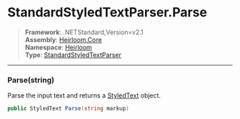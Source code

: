 # StandardStyledTextParser.Parse

> **Framework**: .NETStandard,Version=v2.1  
> **Assembly**: [Heirloom.Core][0]  
> **Namespace**: [Heirloom][0]  
> **Type**: [StandardStyledTextParser][1]

--------------------------------------------------------------------------------

### Parse(string)

Parse the input text and returns a [StyledText][2] object.

```cs
public StyledText Parse(string markup)
```

[0]: ../Heirloom.Core.md
[1]: Heirloom.StandardStyledTextParser.md
[2]: Heirloom.StyledText.md
